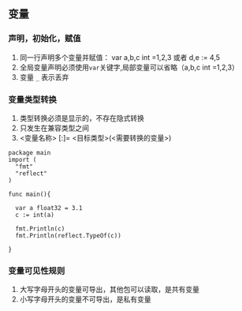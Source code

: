 ## 变量
### 声明，初始化，赋值
1. 同一行声明多个变量并赋值： var a,b,c int =1,2,3   或者  d,e := 4,5
2. 全局变量声明必须使用`var`关键字,局部变量可以省略（a,b,c int =1,2,3）
3. 变量 `_` 表示丢弃
### 变量类型转换
1. 类型转换必须是显示的，不存在隐式转换
2. 只发生在兼容类型之间
3. <变量名称> [:]= <目标类型>(<需要转换的变量>)
```
package main
import (
  "fmt"
  "reflect"
)

func main(){

  var a float32 = 3.1
  c := int(a)
  
  fmt.Println(c)
  fmt.Println(reflect.TypeOf(c))
  
}
```

### 变量可见性规则
1. 大写字母开头的变量可导出，其他包可以读取，是共有变量
2. 小写字母开头的变量不可导出，是私有变量

